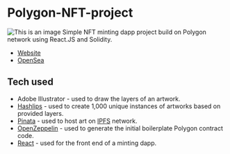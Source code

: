 # Polygon-NFT-project
![This is an image](https://imgur.com/a/zUpLSNr)
Simple NFT minting dapp project build on Polygon network using React.JS and Solidity.

- [Website](https://practical-joliot-27375b.netlify.app/)
- [OpenSea](https://opensea.io/collection/coronft)

## Tech used
- Adobe Illustrator - used to draw the layers of an artwork.
- [Hashlips](https://github.com/HashLips/hashlips_art_engine) - used to create 1,000 unique instances of artworks based on provided layers.
- [Pinata](https://www.pinata.cloud/) - used to host art on [IPFS](https://ipfs.io/) network.
- [OpenZeppelin](https://docs.openzeppelin.com/contracts/4.x/wizard) - used to generate the initial boilerplate Polygon contract code.
- [React](https://reactjs.org/) - used for the front end of a minting dapp.
